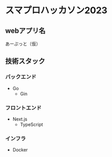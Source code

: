 # スマプロハッカソン2023

## webアプリ名

あーぷっと（仮）

## 技術スタック

### バックエンド

- Go
  - Gin

### フロントエンド

- Next.js
  - TypeScript

### インフラ

- Docker
